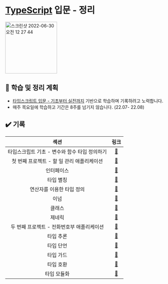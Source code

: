 # [TypeScript](https://www.typescriptlang.org) 입문 - 정리

[<img width="165" alt="스크린샷 2022-06-30 오전 12 27 44" src="https://user-images.githubusercontent.com/76654131/176475699-60846793-d5a8-4d95-93f1-2788cb9d5efe.png">](https://www.typescriptlang.org)


## 📘 학습 및 정리 계획
- [타입스크립트 입문 - 기초부터 실전까지](https://www.inflearn.com/course/타입스크립트-입문) 기반으로 학습하며 기록하려고 노력합니다.
- 매주 목요일에 학습하고 기간은 8주를 넘기지 않습니다. (22.07- 22.08)

## ✔️ 기록
|섹션|링크|
|:---:|:---:|
|타입스크립트 기초 - 변수와 함수 타입 정의하기|[🔗]()|
|첫 번째 프로젝트 - 할 일 관리 애플리케이션|[🔗]()|
|인터페이스|[🔗]()|
|타입 별칭|[🔗]()|
|연산자를 이용한 타입 정의|[🔗]()|
|이넘|[🔗]()|
|클래스|[🔗]()|
|제네릭|[🔗]()|
|두 번째 프로젝트 - 전화번호부 애플리케이션|[🔗]()|
|타입 추론|[🔗]()|
|타입 단언|[🔗]()|
|타입 가드|[🔗]()|
|타입 호환|[🔗]()|
|타입 모듈화|[🔗]()|
